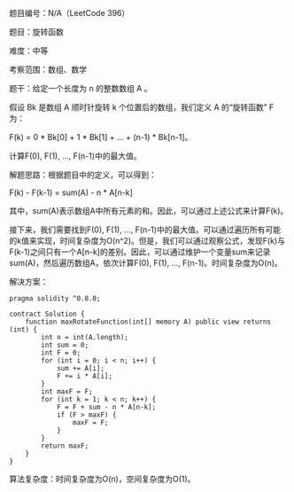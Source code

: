 题目编号：N/A（LeetCode 396）

题目：旋转函数

难度：中等

考察范围：数组、数学

题干：给定一个长度为 n 的整数数组 A 。

假设 Bk 是数组 A 顺时针旋转 k 个位置后的数组，我们定义 A 的“旋转函数” F 为：

F(k) = 0 * Bk[0] + 1 * Bk[1] + ... + (n-1) * Bk[n-1]。

计算F(0), F(1), ..., F(n-1)中的最大值。

解题思路：根据题目中的定义，可以得到：

F(k) - F(k-1) = sum(A) - n * A[n-k]

其中，sum(A)表示数组A中所有元素的和。因此，可以通过上述公式来计算F(k)。

接下来，我们需要找到F(0), F(1), ..., F(n-1)中的最大值。可以通过遍历所有可能的k值来实现，时间复杂度为O(n^2)。但是，我们可以通过观察公式，发现F(k)与F(k-1)之间只有一个A[n-k]的差别。因此，可以通过维护一个变量sum来记录sum(A)，然后遍历数组A，依次计算F(0), F(1), ..., F(n-1)。时间复杂度为O(n)。

解决方案：

```solidity
pragma solidity ^0.8.0;

contract Solution {
    function maxRotateFunction(int[] memory A) public view returns (int) {
        int n = int(A.length);
        int sum = 0;
        int F = 0;
        for (int i = 0; i < n; i++) {
            sum += A[i];
            F += i * A[i];
        }
        int maxF = F;
        for (int k = 1; k < n; k++) {
            F = F + sum - n * A[n-k];
            if (F > maxF) {
                maxF = F;
            }
        }
        return maxF;
    }
}
```

算法复杂度：时间复杂度为O(n)，空间复杂度为O(1)。